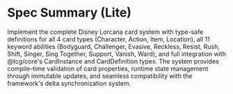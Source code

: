 # Spec Summary (Lite)

Implement the complete Disney Lorcana card system with type-safe definitions for all 4 card types (Character, Action, Item, Location), all 11 keyword abilities (Bodyguard, Challenger, Evasive, Reckless, Resist, Rush, Shift, Singer, Sing Together, Support, Vanish, Ward), and full integration with @tcg/core's CardInstance and CardDefinition types. The system provides compile-time validation of card properties, runtime state management through immutable updates, and seamless compatibility with the framework's delta synchronization system.

